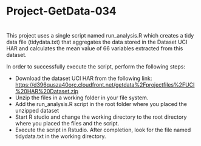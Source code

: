 # Project-GetData-034
#
This project uses a single script named run_analysis.R which creates a tidy data file (tidydata.txt) that aggregates the data stored in the Dataset UCI HAR and calculates the mean value of 66 variables extracted from this dataset.

In order to successfully execute the script, perform the following steps:
 
* Download the dataset UCI HAR from the following link: https://d396qusza40orc.cloudfront.net/getdata%2Fprojectfiles%2FUCI%20HAR%20Dataset.zip
* Unzip the files in a working folder in your file system.
* Add the run_analysis.R script in the root folder where you placed the unzipped dataset
* Start R studio and change the working directory to the root directory where you placed the files and the script.
* Execute the script in Rstudio. After completion, look for the file named tidydata.txt in the working directory.